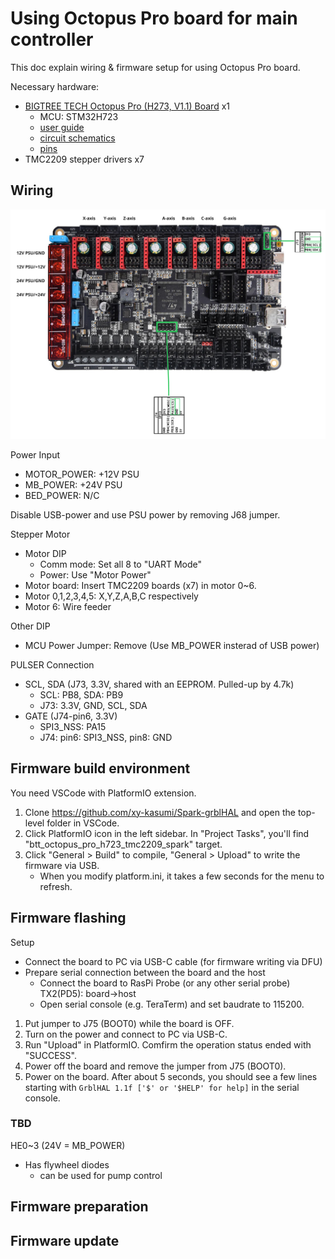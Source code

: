 # Using Octopus Pro board for main controller

This doc explain wiring & firmware setup for using Octopus Pro board.

Necessary hardware:
* [BIGTREE TECH Octopus Pro (H273, V1.1) Board](https://biqu.equipment/products/bigtreetech-octopus-pro-v1-0-chip-f446) x1
  * MCU: STM32H723
  * [user guide](https://github.com/bigtreetech/BIGTREETECH-OCTOPUS-Pro/blob/master/BTT_Octopus_pro_EN.pdf)
  * [circuit schematics](https://github.com/bigtreetech/BIGTREETECH-OCTOPUS-Pro/blob/master/Hardware/BIGTREETECH%20Octopus%20Pro%20V1.1-sch.pdf)
  * [pins](https://github.com/bigtreetech/BIGTREETECH-OCTOPUS-Pro/blob/master/Hardware/BIGTREETECH%20Octopus%20Pro%20-%20PIN.pdf)
* TMC2209 stepper drivers x7

## Wiring

![wiring photo](./octopus-wire.png)

Power Input

* MOTOR_POWER: +12V PSU
* MB_POWER: +24V PSU
* BED_POWER: N/C

Disable USB-power and use PSU power by removing J68 jumper.



Stepper Motor

* Motor DIP
  * Comm mode: Set all 8 to "UART Mode"
  * Power: Use "Motor Power"
* Motor board: Insert TMC2209 boards (x7) in motor 0~6.
* Motor 0,1,2,3,4,5: X,Y,Z,A,B,C respectively
* Motor 6: Wire feeder

Other DIP

* MCU Power Jumper: Remove (Use MB_POWER insterad of USB power)

PULSER Connection
* SCL, SDA (J73, 3.3V, shared with an EEPROM. Pulled-up by 4.7k)
  * SCL: PB8, SDA: PB9
  * J73: 3.3V, GND, SCL, SDA
* GATE (J74-pin6, 3.3V)
  * SPI3_NSS: PA15
  * J74: pin6: SPI3_NSS, pin8: GND


## Firmware build environment
You need VSCode with PlatformIO extension.

1. Clone https://github.com/xy-kasumi/Spark-grblHAL and open the top-level folder in VSCode.
2. Click PlatformIO icon in the left sidebar. In "Project Tasks", you'll find "btt_octopus_pro_h723_tmc2209_spark" target.
3. Click "General > Build" to compile, "General > Upload" to write the firmware via USB.
    * When you modify platform.ini, it takes a few seconds for the menu to refresh.

## Firmware flashing

Setup
* Connect the board to PC via USB-C cable (for firmware writing via DFU)
* Prepare serial connection between the board and the host
    * Connect the board to RasPi Probe (or any other serial probe) TX2(PD5): board->host
    * Open serial console (e.g. TeraTerm) and set baudrate to 115200.

1. Put jumper to J75 (BOOT0) while the board is OFF.
2. Turn on the power and connect to PC via USB-C.
3. Run "Upload" in PlatformIO. Comfirm the operation status ended with "SUCCESS".
4. Power off the board and remove the jumper from J75 (BOOT0).
5. Power on the board. After about 5 seconds, you should see a few lines starting with `GrblHAL 1.1f ['$' or '$HELP' for help]` in the serial console.


### TBD

HE0~3 (24V = MB_POWER)
* Has flywheel diodes
  * can be used for pump control


## Firmware preparation

## Firmware update
